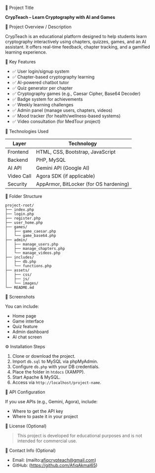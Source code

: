

 📘 Project Title

**CrypTeach – Learn Cryptography with AI and Games**


🧠 Project Overview / Description

CrypTeach is an educational platform designed to help students learn cryptography interactively using chapters, quizzes, games, and an AI assistant. It offers real-time feedback, chapter tracking, and a gamified learning experience.


🚀 Key Features

* ✅ User login/signup system
* ✅ Chapter-based cryptography learning
* ✅ AI-powered chatbot tutor
* ✅ Quiz generator per chapter
* ✅ Cryptography games (e.g., Caesar Cipher, Base64 Decoder)
* ✅ Badge system for achievements
* ✅ Weekly learning challenges
* ✅ Admin panel (manage users, chapters, videos)
* ✅ Mood tracker (for health/wellness-based systems)
* ✅ Video consultation (for MedTour project)



 🔧 Technologies Used

| Layer      | Technology                             |
| ---------- | -------------------------------------- |
| Frontend   | HTML, CSS, Bootstrap, JavaScript       |
| Backend    | PHP, MySQL                             |
| AI API     | Gemini API (Google AI)                 |
| Video Call | Agora SDK (if applicable)              |
| Security   | AppArmor, BitLocker (for OS hardening) |


📂 Folder Structure

```
project-root/
├── index.php
├── login.php
├── register.php
├── user_home.php
├── games/
│   ├── game_caesar.php
│   └── game_base64.php
├── admin/
│   ├── manage_users.php
│   ├── manage_chapters.php
│   └── manage_videos.php
├── includes/
│   ├── db.php
│   └── functions.php
├── assets/
│   ├── css/
│   ├── js/
│   └── images/
└── README.md
```


 📸 Screenshots

You can include:

* Home page
* Game interface
* Quiz feature
* Admin dashboard
* AI chat screen



 ⚙️ Installation Steps

1. Clone or download the project.
2. Import `db.sql` to MySQL via phpMyAdmin.
3. Configure `db.php` with your DB credentials.
4. Place the folder in `htdocs` (XAMPP).
5. Start Apache & MySQL.
6. Access via `http://localhost/project-name`.


 🔑 API Configuration

If you use APIs (e.g., Gemini, Agora), include:

* Where to get the API key
* Where to paste it in your project




 📜 License (Optional)

> This project is developed for educational purposes and is not intended for commercial use.



 📢 Contact Info (Optional)

* Email: (mailto:afiqcrypteach@gmail.com)
* GitHub: (https://github.com/AfiqAkmal65)







